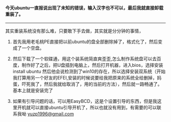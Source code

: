 ﻿#### 今天ubuntu一直报说出现了未知的错误，输入汉字也不可以，最后我就直接卸载重装了。

***

其实重装系统没有那么难，只要敢下手去做，其实就是分分钟的事情，

1. 首先我用老毛桃PE直接把以前ubuntu的盘全部删除掉了，格式化了，然后变成了一个空盘。
2.   然后下载了一个软碟通，用这个装系统简直爽歪歪,怎么制作系统盘可以去百度，制作好了之后，把U盘插到电脑上，然后打开机器，进入bios，选择安装 install ubuntu  然后他会说检测到了win10的存在，所以选择安装双系统（开始我打算用另一个好友的EFEI,安装的时候说要给我把原来的系统全给删掉，妈蛋，吓死我了，然后我就给取消了，用的当前的方法），然后就一路畅通了。基本上就是安装完了


3. 如果有引导问题的话，可以用EasyBCD，这是个设置引导的东西，但是我这里开机就可以直接ubuntu引导开机了，所以也就没有用到，有需要的可以联系我呦 yuzp1996@gmail.com